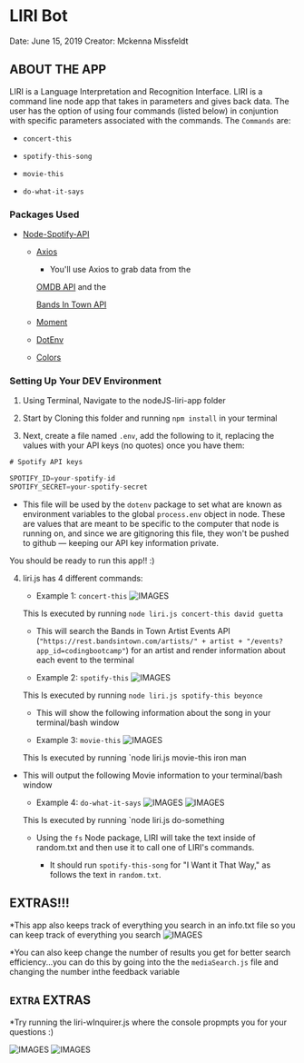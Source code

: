 # LIRI Bot

Date: June 15, 2019
Creator: Mckenna Missfeldt


## ABOUT THE APP
LIRI is a Language Interpretation and Recognition Interface. LIRI is a command line node app that takes in parameters and gives back data. The user has the option of using four commands (listed below) in conjuntion with specific parameters associated with the commands. The  `Commands` are:

   * `concert-this`

   * `spotify-this-song`

   * `movie-this`

   * `do-what-it-says`


### Packages Used
 * [Node-Spotify-API](https://www.npmjs.com/package/node-spotify-api)

   * [Axios](https://www.npmjs.com/package/axios)

     * You'll use Axios to grab data from the 
     
     [OMDB API](http://www.omdbapi.com) and the 
     
     [Bands In Town API](http://www.artists.bandsintown.com/bandsintown-api)

   * [Moment](https://www.npmjs.com/package/moment)

   * [DotEnv](https://www.npmjs.com/package/dotenv)

   * [Colors](https://www.npmjs.com/package/colors)





### Setting Up Your DEV Environment

1. Using Terminal, Navigate to the nodeJS-liri-app folder

2. Start by Cloning this folder and running `npm install` in your terminal

3. Next, create a file named `.env`, add the following to it, replacing the values with your API keys (no quotes) once you have them:

```js
# Spotify API keys

SPOTIFY_ID=your-spotify-id
SPOTIFY_SECRET=your-spotify-secret

```

* This file will be used by the `dotenv` package to set what are known as environment variables to the global `process.env` object in node. These are values that are meant to be specific to the computer that node is running on, and since we are gitignoring this file, they won't be pushed to github &mdash; keeping our API key information private.

You should be ready to run this app!! :)

4. liri.js has 4 different commands:
   * Example 1: `concert-this`
   ![IMAGES](images/concert-this.PNG)

   This Is executed by running `node liri.js concert-this david guetta`

   * This will search the Bands in Town Artist Events API (`"https://rest.bandsintown.com/artists/" + artist + "/events?app_id=codingbootcamp"`) for an artist and render information about each event to the terminal

   * Example 2: `spotify-this`
      ![IMAGES](images/spotify-this.PNG)

   This Is executed by running `node liri.js spotify-this beyonce`

   * This will show the following information about the song in your terminal/bash window

   * Example 3: `movie-this`
     ![IMAGES](images/movie-this.PNG)

   This Is executed by running `node liri.js movie-this iron man
* This will output the following Movie information to your terminal/bash window

   * Example 4: `do-what-it-says`
        ![IMAGES](images/do-something.PNG)
        ![IMAGES](images/randomtxt.PNG)

   This Is executed by running `node liri.js do-something
   * Using the `fs` Node package, LIRI will take the text inside of random.txt and then use it to call one of LIRI's commands.

     * It should run `spotify-this-song` for "I Want it That Way," as follows the text in `random.txt`.



## EXTRAS!!!
*This app also keeps track of everything you search in an info.txt file so you can keep track of everything you search
![IMAGES](images/log.PNG)


*You can also keep change the number of results you get for better search efficiency...you can do this by going into the the `mediaSearch.js` file and changing the number inthe feedback variable


## `EXTRA` EXTRAS

*Try running the liri-wInquirer.js where the console propmpts you for your questions :)

![IMAGES](images/inq1.PNG)
![IMAGES](images/inq2.PNG)
